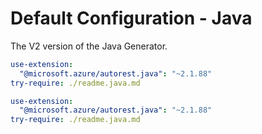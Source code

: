 # Default Configuration - Java

The V2 version of the Java Generator.

``` yaml $(java) && $(preview) && !isRequested('@autorest/java')
use-extension:
  "@microsoft.azure/autorest.java": "~2.1.88"
try-require: ./readme.java.md
```

``` yaml $(java) && !isRequested('@autorest/csharp')
use-extension:
  "@microsoft.azure/autorest.java": "~2.1.88"
try-require: ./readme.java.md
```
